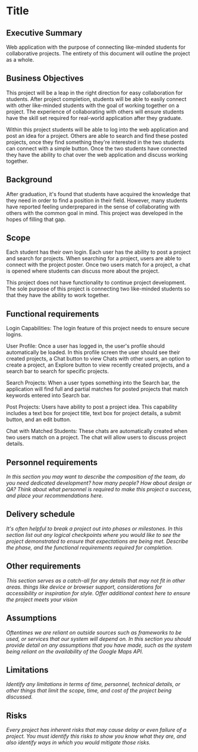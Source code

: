 # Title

## Executive Summary

Web application with the purpose of connecting like-minded students for collaborative projects. The entirety of this document will outline the project as a whole. 

## Business Objectives

This project will be a leap in the right direction for easy collaboration for students. After project completion, students will be able to easily connect with other like-minded students with the goal of working together on a project. The experience of collaborating with others will ensure students have the skill set required for real-world application after they graduate. 

Within this project students will be able to log into the web application and post an idea for a project. Others are able to search and find these posted projects, once they find something they're interested in the two students can connect with a simple button. Once the two students have connected they have the ability to chat over the web application and discuss working together.  

## Background

After graduation, it's found that students have acquired the knowledge that they need in order to find a position in their field. However, many students have reported feeling underprepared in the sense of collaborating with others with the common goal in mind. This project was developed in the hopes of filling that gap.

## Scope

Each student has their own login. Each user has the ability to post a project and search for projects. When searching for a project, users are able to connect with the project poster. Once two users match for a project, a chat is opened where students can discuss more about the project.

This project does not have functionality to continue project development. The sole purpose of this project is connecting two like-minded students so that they have the ability to work together.

## Functional requirements

Login Capabilities: 
The login feature of this project needs to ensure secure logins. 

User Profile: 
Once a user has logged in, the user's profile should automatically be loaded. In this profile screen the user should see their created projects, a Chat button to view Chats with other users, an option to create a project, an Explore button to view recently created projects, and a search bar to search for specific projects. 

Search Projects:
When a user types something into the Search bar, the application will find full and partial matches for posted projects that match keywords entered into Search bar.

Post Projects:
Users have ability to post a project idea. This capability includes a text box for project title, text box for project details, a submit button, and an edit button.

Chat with Matched Students:
These chats are automatically created when two users match on a project. The chat will allow users to discuss project details.

## Personnel requirements

*In this section you may want to describe the composition of the team, do you need dedicated development?  how many people?  How about design or QA?  Think about what personnel is required to make this project a success, and place your recommendations here.*



## Delivery schedule

*It's often helpful to break a project out into phases or milestones.  In this section list out any logical checkpoints where you would like to see the project demonstrated to ensure that expectations are being met.  Describe the phase, and the functional requirements required for completion.*

## Other requirements

*This section serves as a catch-all for any details that may not fit in other areas.  things like device or browser support, considerations for accessibility or inspiration for style.  Offer additional context here to ensure the project meets your vision*

## Assumptions

*Oftentimes we are reliant on outside sources such as frameworks to be used, or services that our system will depend on.  In this section you should provide detail on any assumptions that you have made, such as the system being reliant on the availability of the Google Maps API.*

## Limitations

*Identify any limitations in terms of time, personnel, technical details, or other things that limit the scope, time, and cost of the project being discussed.*

## Risks

*Every project has inherent risks that may cause delay or even failure of a project.  You must identify this risks to show you know what they are, and also identify ways in which you would mitigate those risks.*
